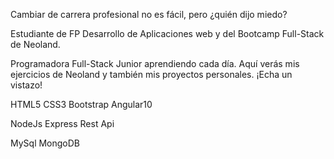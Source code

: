 Cambiar de carrera profesional no es fácil, pero ¿quién dijo miedo?

Estudiante de FP Desarrollo de Aplicaciones web y del Bootcamp Full-Stack de Neoland.

Programadora Full-Stack Junior aprendiendo cada día. Aquí verás mis ejercicios de Neoland y también mis proyectos personales. ¡Echa un vistazo!

HTML5
CSS3
Bootstrap
Angular10

NodeJs
Express
Rest Api

MySql
MongoDB

